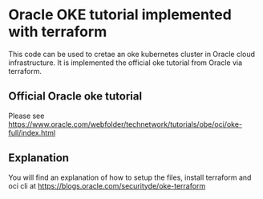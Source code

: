 # Oracle OKE tutorial implemented with terraform
This code can be used to cretae an oke kubernetes cluster in Oracle cloud infrastructure.
It is implemented the official oke tutorial from Oracle via terraform.
## Official Oracle oke tutorial
Please see https://www.oracle.com/webfolder/technetwork/tutorials/obe/oci/oke-full/index.html
## Explanation
You will find an explanation of how to setup the files, install terraform and oci cli at https://blogs.oracle.com/securityde/oke-terraform
